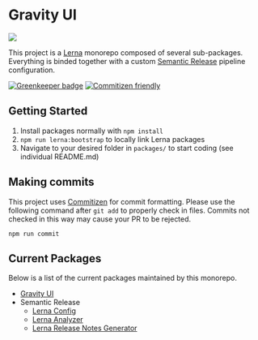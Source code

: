 # Gravity UI

<img src="https://repository-images.githubusercontent.com/94554467/a6c75480-66ac-11e9-985d-1978138937a1?sanitize=true">

This project is a [Lerna](https://lernajs.io/) monorepo composed of several sub-packages. Everything is binded
together with a custom [Semantic Release](https://github.com/semantic-release/semantic-release) pipeline configuration.

[![Greenkeeper badge](https://badges.greenkeeper.io/buildit/gravity-ui-web.svg)](https://greenkeeper.io/)
[![Commitizen friendly](https://img.shields.io/badge/commitizen-friendly-brightgreen.svg)](http://commitizen.github.io/cz-cli/)

## Getting Started

1. Install packages normally with `npm install` 
2. `npm run lerna:bootstrap` to locally link Lerna packages
3. Navigate to your desired folder in `packages/` to start coding (see individual README.md) 

## Making commits

This project uses [Commitizen](https://github.com/commitizen/cz-cli) for commit formatting.
Please use the following command after `git add` to properly check in files. Commits not checked
in this way may cause your PR to be rejected.

`npm run commit`

## Current Packages

Below is a list of the current packages maintained by this monorepo.

* [Gravity UI](https://github.com/buildit/gravity-ui-web/tree/develop/packages/gravity-ui-web)
* Semantic Release
  * [Lerna Config](https://github.com/buildit/gravity-ui-web/tree/develop/packages/semantic-release/config)
  * [Lerna Analyzer](https://github.com/buildit/gravity-ui-web/tree/develop/packages/semantic-release/lerna-analyzer)
  * [Lerna Release Notes Generator](https://github.com/buildit/gravity-ui-web/tree/develop/packages/semantic-release/release-notes-generator)
 
